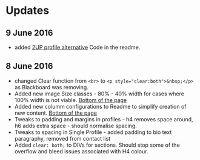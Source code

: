 # Updates

## 9 June 2016

- added [2UP profile alternative](http://timklapdor.github.io/Bb-landing-pages/inline-profiles.html) Code in the readme.

## 8 June 2016

- changed Clear function from ```<br>``` to ```<p style="clear:both">&nbsp;</p>``` as Blackboard was removing. 
- Added new image Size classes - 80% - 40% width for cases where 100% width is not viable. [Bottom of the page](http://timklapdor.github.io/Bb-landing-pages/inline-images.html)
- Added new columm configurations to Readme to simplify creation of new content. [Bottom of the page](https://github.com/timklapdor/Bb-landing-pages/blob/gh-pages/readme.md#columns)
- Tweaks to padding and margins in profiles - h4 removes space around, h6 adds extra space - should normalise spacing. 
- Tweaks to spacing in Single Profile - added padding to bio text paragraphy, removed from contact list
- Added ```clear: both;``` to DIVs for sections. Should stop some of the overflow and bleed issues associated with H4 colour. 